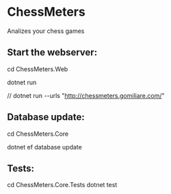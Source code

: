 # ChessMeters
Analizes your chess games

## Start the webserver:
cd ChessMeters.Web

dotnet run

// dotnet run --urls "http://chessmeters.gomiliare.com/"

## Database update:
cd ChessMeters.Core

dotnet ef database update

## Tests:
cd ChessMeters.Core.Tests
dotnet test
